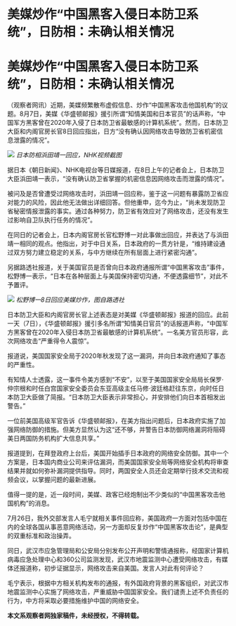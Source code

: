 # 美媒炒作“中国黑客入侵日本防卫系统”，日防相：未确认相关情况

# 美媒炒作“中国黑客入侵日本防卫系统”，日防相：未确认相关情况

（观察者网讯）近期，美媒频繁散布虚假信息、炒作“中国黑客攻击他国机构”的议题。8月7日，美媒《华盛顿邮报》援引所谓“知情美国和日本官员”的话声称，“中国军方黑客曾在2020年入侵了日本防卫省最敏感的计算机系统”。然而，日本防卫大臣和内阁官房长官8日回应指出，日方“没有确认因网络攻击导致防卫省机密信息泄露的情况”。

![](https://inews.gtimg.com/newsapp_bt/0/15816021764/1000)
_日本防相浜田靖一回应，NHK视频截图_

据日本《朝日新闻》、NHK电视台等日媒报道，在8日上午的记者会上，日本防卫大臣浜田靖一表示，“没有确认防卫省掌握的机密信息因网络攻击而泄露的情况”。

被问及是否曾遭受过网络攻击时，浜田靖一回应称，鉴于这一问题有暴露防卫省应对能力的风险，因此他无法做出详细回答。但他重申，迄今为止，“尚未发现防卫省秘密情报泄露的事实。通过各种努力，防卫省有效应对了网络攻击，还没有发生过影响自卫队执行任务的情况”。

在同日的记者会上，日本内阁官房长官松野博一对此事做出回应，并表达了与浜田靖一相同的观点。他指出，对于中日关系，日本政府的一贯方针是，“维持建设通过双方努力建立稳定的关系，与中方继续在所有层面上进行紧密沟通”。

另据路透社报道，关于美国官员是否曾向日本政府通报所谓“中国黑客攻击”事件，松野博一表示，“日本在各种层面上与美国保持密切沟通，不便透露细节”，对此不予置评。

![](https://inews.gtimg.com/newsapp_bt/0/15816021765/1000)
_松野博一8日回应美媒炒作，图自路透社_

日本防卫大臣和内阁官房长官上述表态是对美媒《华盛顿邮报》报道的回应。此前一天（7日），《华盛顿邮报》援引多名所谓“知情美日官员”的话报道声称，“中国军方黑客曾在2020年入侵日本防卫省最敏感的计算机系统”。一名美方官员形容，此次网络攻击“严重得令人震惊”。

报道说，美国国家安全局于2020年秋发现了这一漏洞，并向日本政府通知了事态的严重性。

有知情人士透露，这一事件令美方感到“不安”，以至于美国国家安全局局长保罗·仲宗根和时任白宫国家安全委员会东亚高级主任马修·波廷格赶往东京，向时任日本防卫大臣做了简报。“日本防卫大臣表示非常担心，并安排他们向日本首相发出警告。”

一位前美国高级军官告诉《华盛顿邮报》，在美方指出问题后，日本政府实施了加强网络防御的措施。但美方显然认为这“还不够，并警告日本防御网络漏洞将阻碍美日两国防务机构扩大信息共享。”

报道提到，在拜登政府上台后，美国开始插手日本政府的网络安全防御。其中一个方案是，日本国内商业公司来评估漏洞，而美国国家安全局等网络安全机构将审查结果并就如何弥补漏洞提供指导。同时，两国安全人员还会定期举行技术交流和视频会议，以掌握问题的最新进展。

值得一提的是，近一段时间，美媒、政客已经炮制出不少类似的“中国黑客攻击他国机构”的消息。

7月26日，我外交部发言人毛宁就相关事件回应称，美国政府一方面对包括中国在内的全球各国从事恶意网络活动，另一方面却反复炒作“中国黑客攻击论”，是典型的双重标准和政治操弄。

同日，武汉市应急管理局和公安局分别发布公开声明和警情通报称，经国家计算机病毒应急处理中心和360公司监测发现，武汉市地震监测中心遭受网络攻击，有媒体还报道称，初步证据显示，网络攻击来自美国。发言人对此有何评论？

毛宁表示，根据中方相关机构发布的通报，有外国政府背景的黑客组织，对武汉市地震监测中心实施了网络攻击，严重威胁中国国家安全。我们谴责上述不负责任的行为，中方将采取必要措施维护中国的网络安全。

**本文系观察者网独家稿件，未经授权，不得转载。**


